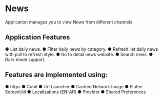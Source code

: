 # News

Application manages you to view News from different channels 

## Application Features 
● List daily news.
● Filter daily news by category.
● Refresh list daily news with pull to refresh style.
● Go to detail news website.
● Search news.
● Dark mode support.
## Features are implemented using:
● https
● Cubit
● Url Launcher
● Cached Network Image
● Flutter ScreenUtil
● Localizations (EN-AR)
● Provider
● Shared Preferences 

